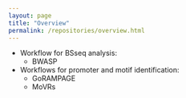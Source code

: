 ```yaml
---
layout: page
title: "Overview"
permalink: /repositories/overview.html
--- 
```

* Workflow for BSseq analysis: 
  * BWASP
* Workflows for promoter and motif identification:
  * GoRAMPAGE
  * MoVRs

